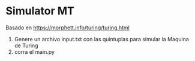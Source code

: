 # Simulator MT

Basado en https://morphett.info/turing/turing.html

1. Genere un archivo input.txt con las quintuplas para simular la Maquina de Turing
2. corra el main.py